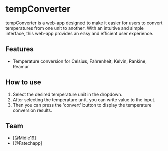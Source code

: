 # tempConverter
tempConverter is a web-app designed to make it easier for users to convert temperatures from one unit to another. With an intuitive and simple interface, this web-app provides an easy and efficient user experience.

## Features
- Temperature conversion for Celsius, Fahrenheit, Kelvin, Rankine, Reamur

## How to use
1. Select the desired temperature unit in the dropdown.
2. After selecting the temperature unit. you can write value to the input.
3. Then you can press the 'convert' button to display the temperature conversion results.

## Team
- [@Midle19]
- [@Fatechapp]
